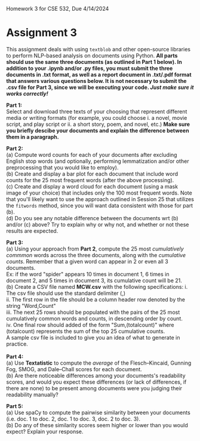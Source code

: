 Homework 3 for CSE 532,
Due 4/14/2024

# Assignment 3
This assignment deals with using `textblob` and other open-source libraries to perform NLP-based analysis on documents using Python.  **All parts should use the same three documents (as outlined in Part 1 below).  In addition to your .ipynb and/or .py files, you must submit the three documents in .txt format, as well as a report document in .txt/.pdf format that answers various questions below.  It is not necessary to submit the .csv file for Part 3, since we will be executing your code.  _Just make sure it works correctly!_**  

**Part 1:**<br> Select and download three texts of your choosing that represent different media or writing formats (for example, you could choose i. a novel, movie script, and play script or ii. a short story, poem, and novel, etc.)
**Make sure you briefly descibe your documents and explain the difference between them in a paragraph.** 

**Part 2:**<br>
(a) Compute word counts for each of your documents after excluding English stop words (and optionally, performing lemmatization and/or other preprocessing that you would like to employ).<br>
(b) Create and display a bar plot for each document that include word counts for the 25 most frequent words (after the above processing).<br>
(c) Create and display a word cloud for each document (using a mask image of your choice) that includes only the 100 most frequent words.  Note that you'll likely want to use the approach outlined in Session 25 that utilizes the `fitwords` method, since you will want data consistent with those for part (b).<br>(d) Do you see any notable difference between the documents wrt (b) and/or (c) above?  Try to explain why or why not, and whether or not these results are expected.<br>

**Part 3:**<br>
(a) Using your approach from **Part 2**, compute the 25 most _cumulatively commmon_ words across the three documents, along with the _cumulative counts_.  Remember that a given word can appear in 2 or even all 3 documents.  <br>
Ex: if the word "spider" appears 10 times in document 1, 6 times in document 2, and 5 times in document 3, its cumulative count will be 21.<br>
(b) Create a CSV file named **MCW.csv** with the following specifications:
i. The csv file should use the standard delimiter (,) <br> 
ii. The first row in the file should be a column header row denoted by the string "Word,Count" <br>
iii. The next 25 rows should be populated with the pairs of the 25 most cumulatively common words and counts, in descending order by count. <br>
iv. One final row should added of the form "Sum,(totalcount)" where (totalcount) represents the sum of the top 25 cumulative counts.<br>
A sample csv file is included to give you an idea of what to generate in practice.<br><br>
**Part 4:**<br>
(a) Use **Textatistic** to compute the _average_ of the Flesch–Kincaid, Gunning Fog, SMOG, and Dale–Chall scores for each document.   
(b) Are there noticeable differences among your documents's readability scores, and would you expect these differences (or lack of differences, if there are none) to be present among documents were you judging their readability manually?

**Part 5:**<br> 
(a) Use spaCy to compute the pairwise similarity between your documents (i.e. doc. 1 to doc. 2, doc. 1 to doc. 3, doc. 2 to doc. 3).<br>
(b) Do any of these similarity scores seem higher or lower than you would expect?  Explain your response.
